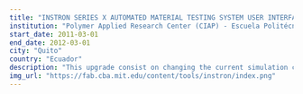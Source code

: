 ```yaml
---
title: "INSTRON SERIES X AUTOMATED MATERIAL TESTING SYSTEM USER INTERFACE UPGRADE"
institution: "Polymer Applied Research Center (CIAP) - Escuela Politécnica Nacional"
start_date: 2011-03-01
end_date: 2012-03-01
city: "Quito"
country: "Ecuador"
description: "This upgrade consist on changing the current simulation core and connect it to a service oriented architecture based on NATO’s BML and MSDL standards for interoperability with Command and Control Systems."
img_url: "https://fab.cba.mit.edu/content/tools/instron/index.png"
---
```

